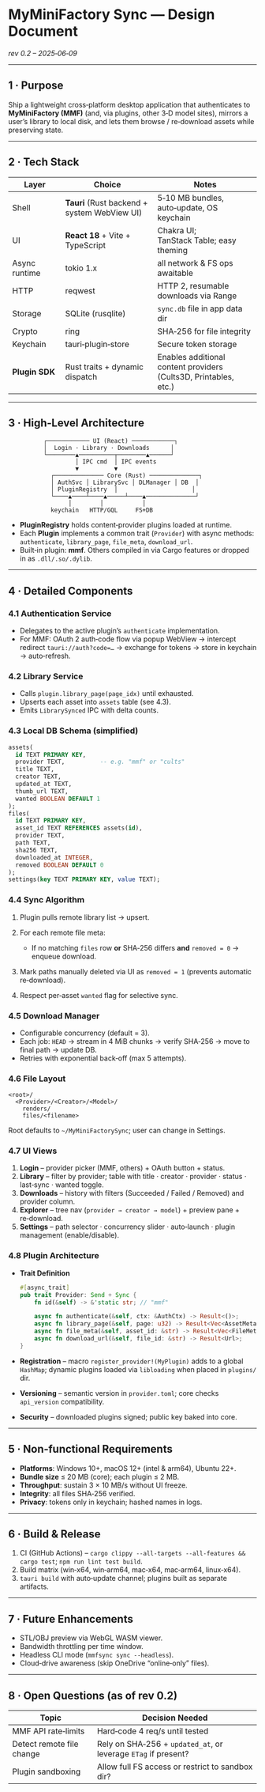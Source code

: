 # MyMiniFactory Sync — Design Document

*rev 0.2 – 2025‑06‑09*

---

## 1 · Purpose

Ship a lightweight cross‑platform desktop application that authenticates to **MyMiniFactory (MMF)** (and, via plugins, other 3‑D model sites), mirrors a user’s library to local disk, and lets them browse / re‑download assets while preserving state.

---

## 2 · Tech Stack

| Layer          | Choice                                       | Notes                                                            |
| -------------- | -------------------------------------------- | ---------------------------------------------------------------- |
| Shell          | **Tauri** (Rust backend + system WebView UI) | 5‑10 MB bundles, auto‑update, OS keychain                        |
| UI             | **React 18** + Vite + TypeScript             | Chakra UI; TanStack Table; easy theming                          |
| Async runtime  | tokio 1.x                                    | all network & FS ops awaitable                                   |
| HTTP           | reqwest                                      | HTTP 2, resumable downloads via Range                            |
| Storage        | SQLite (rusqlite)                            | `sync.db` file in app data dir                                   |
| Crypto         | ring                                         | SHA‑256 for file integrity                                       |
| Keychain       | tauri‑plugin‑store                           | Secure token storage                                             |
| **Plugin SDK** | Rust traits + dynamic dispatch               | Enables additional content providers (Cults3D, Printables, etc.) |

---

## 3 · High‑Level Architecture

```
          ┌──────────── UI (React) ────────────┐
          │  Login · Library · Downloads      │
          └────────▲──────────┬────────▲──────┘
                   │ IPC cmd  │ IPC events
                   ▼          ▼
            ┌────────────── Core (Rust) ──────────────┐
            │ AuthSvc │ LibrarySvc │ DLManager │ DB  │
            │ PluginRegistry  │                     │
            └────▲────┴────▲─────┴────▲──────────────┘
                 │        │           │
            keychain   HTTP/GQL     FS+DB
```

* **PluginRegistry** holds content‑provider plugins loaded at runtime.
* Each **Plugin** implements a common trait (`Provider`) with async methods: `authenticate`, `library_page`, `file_meta`, `download_url`.
* Built‑in plugin: **mmf**. Others compiled in via Cargo features or dropped in as `.dll/.so/.dylib`.

---

## 4 · Detailed Components

### 4.1 Authentication Service

* Delegates to the active plugin’s `authenticate` implementation.
* For MMF: OAuth 2 auth‑code flow via popup WebView → intercept redirect `tauri://auth?code=…` → exchange for tokens → store in keychain → auto‑refresh.

### 4.2 Library Service

* Calls `plugin.library_page(page_idx)` until exhausted.
* Upserts each asset into `assets` table (see 4.3).
* Emits `LibrarySynced` IPC with delta counts.

### 4.3 Local DB Schema (simplified)

```sql
assets(
  id TEXT PRIMARY KEY,
  provider TEXT,          -- e.g. "mmf" or "cults"
  title TEXT,
  creator TEXT,
  updated_at TEXT,
  thumb_url TEXT,
  wanted BOOLEAN DEFAULT 1
);
files(
  id TEXT PRIMARY KEY,
  asset_id TEXT REFERENCES assets(id),
  provider TEXT,
  path TEXT,
  sha256 TEXT,
  downloaded_at INTEGER,
  removed BOOLEAN DEFAULT 0
);
settings(key TEXT PRIMARY KEY, value TEXT);
```

### 4.4 Sync Algorithm

1. Plugin pulls remote library list → upsert.
2. For each remote file meta:

   * If no matching `files` row **or** SHA‑256 differs **and** `removed = 0` → enqueue download.
3. Mark paths manually deleted via UI as `removed = 1` (prevents automatic re‑download).
4. Respect per‑asset `wanted` flag for selective sync.

### 4.5 Download Manager

* Configurable concurrency (default = 3).
* Each job: `HEAD` → stream in 4 MiB chunks → verify SHA‑256 → move to final path → update DB.
* Retries with exponential back‑off (max 5 attempts).

### 4.6 File Layout

```
<root>/
  <Provider>/<Creator>/<Model>/
    renders/
    files/<filename>
```

Root defaults to `~/MyMiniFactorySync`; user can change in Settings.

### 4.7 UI Views

1. **Login** – provider picker (MMF, others) + OAuth button + status.
2. **Library** – filter by provider; table with title · creator · provider · status · last‑sync · wanted toggle.
3. **Downloads** – history with filters (Succeeded / Failed / Removed) and provider column.
4. **Explorer** – tree nav (`provider → creator → model`) + preview pane + re‑download.
5. **Settings** – path selector · concurrency slider · auto‑launch · plugin management (enable/disable).

### 4.8 Plugin Architecture

* **Trait Definition**

  ```rust
  #[async_trait]
  pub trait Provider: Send + Sync {
      fn id(&self) -> &'static str; // "mmf"

      async fn authenticate(&self, ctx: &AuthCtx) -> Result<()>;
      async fn library_page(&self, page: u32) -> Result<Vec<AssetMeta>>;
      async fn file_meta(&self, asset_id: &str) -> Result<Vec<FileMeta>>;
      async fn download_url(&self, file_id: &str) -> Result<Url>;
  }
  ```
* **Registration** – macro `register_provider!(MyPlugin)` adds to a global `HashMap`; dynamic plugins loaded via `libloading` when placed in `plugins/` dir.
* **Versioning** – semantic version in `provider.toml`; core checks `api_version` compatibility.
* **Security** – downloaded plugins signed; public key baked into core.

---

## 5 · Non‑functional Requirements

* **Platforms**: Windows 10+, macOS 12+ (intel & arm64), Ubuntu 22+.
* **Bundle size** ≤ 20 MB (core); each plugin ≤ 2 MB.
* **Throughput**: sustain 3 × 10 MB/s without UI freeze.
* **Integrity**: all files SHA‑256 verified.
* **Privacy**: tokens only in keychain; hashed names in logs.

---

## 6 · Build & Release

1. CI (GitHub Actions) – `cargo clippy --all-targets --all-features && cargo test`; `npm run lint test build`.
2. Build matrix (win‑x64, win‑arm64, mac‑x64, mac‑arm64, linux‑x64).
3. `tauri build` with auto‑update channel; plugins built as separate artifacts.

---

## 7 · Future Enhancements

* STL/OBJ preview via WebGL WASM viewer.
* Bandwidth throttling per time window.
* Headless CLI mode (`mmfsync sync --headless`).
* Cloud‑drive awareness (skip OneDrive “online‑only” files).

---

## 8 · Open Questions (as of rev 0.2)

| Topic                     | Decision Needed                                                |
| ------------------------- | -------------------------------------------------------------- |
| MMF API rate‑limits       | Hard‑code 4 req/s until tested                                 |
| Detect remote file change | Rely on SHA‑256 + `updated_at`, or leverage `ETag` if present? |
| Plugin sandboxing         | Allow full FS access or restrict to sandbox dir?               |

